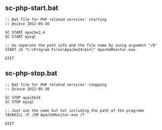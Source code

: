 

sc-php-start.bat
-----------------------------

	:: Bat file for PHP related services' starting
	:: @since 2012-05-30
	
	SC START apache2.4
	SC START mysql
	
	:: Do seperate the path info and the file name by suing argument "/D"
	START /D "C:\Program Files\Apache24\bin\" ApacheMonitor.exe
	
	EXIT



sc-php-stop.bat
------------------------------

	:: Bat file for PHP related services' stopping
	:: @since 2012-05-30
	
	SC STOP apache24
	SC STOP mysql
	
	:: Just use the name but not including the path of the pragrame
	TASKKILL /F /IM ApacheMonitor.exe /T
	
	EXIT